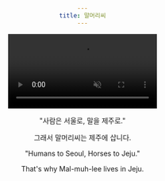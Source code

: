 ```yaml
---
title: 말머리씨
---
```

<style>
  body {
    text-align: center;
  }
</style>

<div class="video-container">
  <video autoplay loop muted>
    <source src="/videos/animation.mp4" type="video/mp4">
    Your browser does not support the video tag.
  </video>
</div>

"사람은 서울로, 말을 제주로."

그래서 말머리씨는 제주에 삽니다.

"Humans to Seoul, Horses to Jeju."

That's why Mal-muh-lee lives in Jeju.